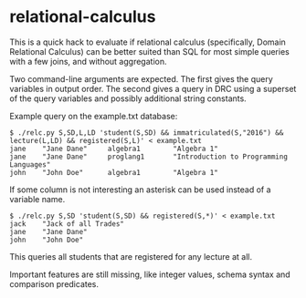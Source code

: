 # relational-calculus

This is a quick hack to evaluate if relational calculus
(specifically, Domain Relational Calculus) can be better
suited than SQL for most simple queries with a few joins,
and without aggregation.

Two command-line arguments are expected. The first gives
the query variables in output order. The second gives a
query in DRC using a superset of the query variables and
possibly additional string constants.

Example query on the example.txt database:

```shell
$ ./relc.py S,SD,L,LD 'student(S,SD) && immatriculated(S,"2016") && lecture(L,LD) && registered(S,L)' < example.txt
jane    "Jane Dane"     algebra1        "Algebra 1"
jane    "Jane Dane"     proglang1       "Introduction to Programming Languages"
john    "John Doe"      algebra1        "Algebra 1"
```

If some column is not interesting an asterisk can be used
instead of a variable name.

```shell
$ ./relc.py S,SD 'student(S,SD) && registered(S,*)' < example.txt 
jack	"Jack of all Trades"
jane	"Jane Dane"
john	"John Doe"
```

This queries all students that are registered for any lecture at all.

Important features are still missing, like integer values,
schema syntax and comparison predicates.

